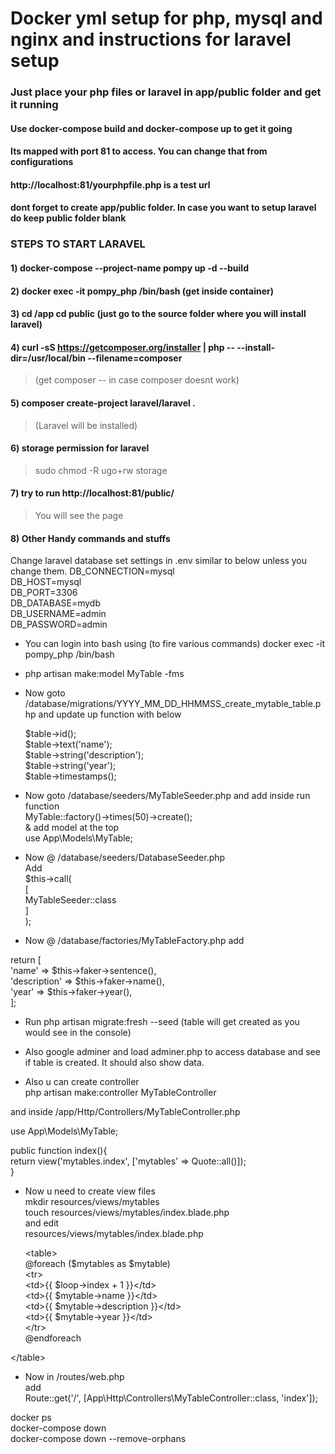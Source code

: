 # Docker yml setup for php, mysql and nginx and instructions for laravel setup
### Just place your php files or laravel in app/public folder and get it running
#### Use docker-compose build and docker-compose up to get it going
#### Its mapped with port 81 to access. You can change that from configurations
#### http://localhost:81/yourphpfile.php is a test url
#### dont forget to create app/public  folder. In case you want to setup laravel do keep public folder blank
 

### STEPS TO START LARAVEL

#### 1) docker-compose --project-name pompy up -d --build

#### 2) docker  exec -it pompy_php /bin/bash (get inside container)

#### 3) cd /app cd public (just go to the source folder where you will install laravel)

#### 4) curl -sS https://getcomposer.org/installer | php -- --install-dir=/usr/local/bin --filename=composer

> (get composer -- in case composer doesnt work)

#### 5) composer create-project laravel/laravel . 
> (Laravel will be installed)

#### 6) storage  permission for laravel

> sudo chmod -R ugo+rw storage

#### 7) try to run http://localhost:81/public/  

> You will see the page

#### 8) Other Handy commands and stuffs


Change laravel database set settings in .env similar to below unless you change them.
DB_CONNECTION=mysql  
DB_HOST=mysql  
DB_PORT=3306  
DB_DATABASE=mydb  
DB_USERNAME=admin  
DB_PASSWORD=admin  


* You can login into bash using (to fire various commands)
docker  exec -it pompy_php /bin/bash

* php artisan make:model MyTable -fms

* Now goto /database/migrations/YYYY_MM_DD_HHMMSS_create_mytable_table.php and update up function with below

  $table->id();  
  $table->text('name');  
  $table->string('description');  
  $table->string('year');  
  $table->timestamps();  

*  Now goto /database/seeders/MyTableSeeder.php and add inside run function  
  MyTable::factory()->times(50)->create();    
& add model at the top    
 use App\Models\MyTable;  


* Now @ /database/seeders/DatabaseSeeder.php  
Add  
$this->call(  
            [  
                MyTableSeeder::class  
            ]  
        );   
  
* Now @ /database/factories/MyTableFactory.php add  
  
return [  
            'name' => $this->faker->sentence(),  
            'description' => $this->faker->name(),  
            'year' => $this->faker->year(),  
        ];  
  
* Run php artisan migrate:fresh --seed
(table will get created as you would see in the console)

* Also google adminer and load adminer.php to access database and see if table is created. It should also show data.

* Also u can create controller  
php artisan make:controller MyTableController  
  
and inside /app/Http/Controllers/MyTableController.php  
  
use App\Models\MyTable;    
  
public function index(){  
        return view('mytables.index', ['mytables' => Quote::all()]);  
    }  
  
* Now u need to create view files  
mkdir resources/views/mytables  
touch resources/views/mytables/index.blade.php  
and edit  
resources/views/mytables/index.blade.php  


  \<table\>  
  @foreach ($mytables as $mytable)  
            \<tr\>  
                \<td\>{{ $loop->index + 1 }}\</td\>  
                \<td\>{{ $mytable->name }}\</td\>  
                \<td\>{{ $mytable->description }}\</td\>  
                \<td\>{{ $mytable->year }}\</td\>  
            \</tr\>  
        @endforeach  
	  	
\</table\>  

* Now in /routes/web.php  
add  
Route::get('/', [App\Http\Controllers\MyTableController::class, 'index']);  



docker ps  
docker-compose down  
docker-compose down --remove-orphans  

